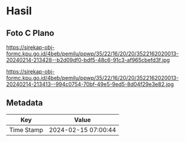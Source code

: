 # Hasil

## Foto C Plano

https://sirekap-obj-formc.kpu.go.id/4beb/pemilu/ppwp/35/22/16/20/20/3522162020013-20240214-213428--b2d09df0-bdf5-48c6-91c3-af965cbefd3f.jpg

https://sirekap-obj-formc.kpu.go.id/4beb/pemilu/ppwp/35/22/16/20/20/3522162020013-20240214-213413--994c0754-70bf-49e5-9ed5-8d04f29e3e82.jpg


## Metadata

| Key        | Value               |
| ---------- | ------------------- |
| Time Stamp | 2024-02-15 07:00:44 |



